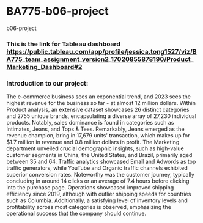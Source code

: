# BA775-b06-project
b06-project
### This is the link for Tableau dashboard https://public.tableau.com/app/profile/jessica.tong1527/viz/BA775_team_assignment_version2_17020855878190/Product_Marketing_Dashboard#2 

### Introduction to our project:
The e-commerce business sees an exponential trend, and 2023 sees the highest revenue for the business so far - at almost 12 million dollars. Within Product analysis, an extensive dataset showcases 26 distinct categories and 2755 unique brands, encapsulating a diverse array of 27,230 individual products. Notably, sales dominance is found in categories such as Intimates, Jeans, and Tops & Tees. Remarkably, Jeans emerged as the revenue champion, bring in 17,679 units' transaction, which makes up for $1.7 million in revenue and 0.8 million dollars in profit. The Marketing department unveiled crucial demographic insights, such as high-value customer segments in China, the United States, and Brazil, primarily aged between 35 and 64. Traffic analytics showcased Email and Adwords as top traffic generators, while YouTube and Organic traffic channels exhibited superior conversion rates. Noteworthy was the customer journey, typically concluding in around 14 clicks or an average of 7.4 hours before clicking into the purchase page. Operations showcased improved shipping efficiency since 2019, although with outlier shipping speeds for countries such as Columbia. Additionally, a satisfying level of inventory levels and profitability across most categories is observed, emphasizing the operational success that the company should continue.
